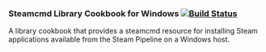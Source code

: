 ### Steamcmd Library Cookbook for Windows [![Build Status](https://travis-ci.org/JonathanPorta/steamcmd-windows-cookbook.svg?branch=master)](https://travis-ci.org/JonathanPorta/steamcmd-windows-cookbook)

A library cookbook that provides a steamcmd resource for installing Steam applications available from the Steam Pipeline on a Windows host.
